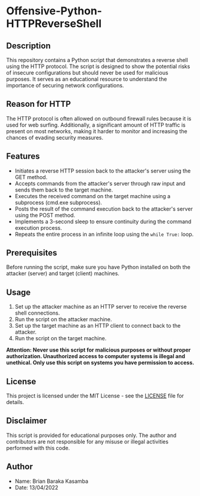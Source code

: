 # Offensive-Python-HTTPReverseShell

## Description

This repository contains a Python script that demonstrates a reverse shell using the HTTP protocol. The script is designed to show the potential risks of insecure configurations but should never be used for malicious purposes. It serves as an educational resource to understand the importance of securing network configurations.

## Reason for HTTP

The HTTP protocol is often allowed on outbound firewall rules because it is used for web surfing. Additionally, a significant amount of HTTP traffic is present on most networks, making it harder to monitor and increasing the chances of evading security measures.

## Features

- Initiates a reverse HTTP session back to the attacker's server using the GET method.
- Accepts commands from the attacker's server through raw input and sends them back to the target machine.
- Executes the received command on the target machine using a subprocess (cmd.exe subprocess).
- Posts the result of the command execution back to the attacker's server using the POST method.
- Implements a 3-second sleep to ensure continuity during the command execution process.
- Repeats the entire process in an infinite loop using the `while True:` loop.

## Prerequisites

Before running the script, make sure you have Python installed on both the attacker (server) and target (client) machines.

## Usage

1. Set up the attacker machine as an HTTP server to receive the reverse shell connections.
2. Run the script on the attacker machine.
3. Set up the target machine as an HTTP client to connect back to the attacker.
4. Run the script on the target machine.

**Attention: Never use this script for malicious purposes or without proper authorization. Unauthorized access to computer systems is illegal and unethical. Only use this script on systems you have permission to access.**

## License

This project is licensed under the MIT License - see the [LICENSE](LICENSE) file for details.

## Disclaimer

This script is provided for educational purposes only. The author and contributors are not responsible for any misuse or illegal activities performed with this code.

## Author

- Name: Brian Baraka Kasamba
- Date: 13/04/2022


